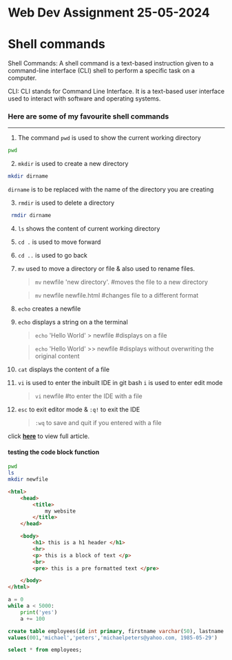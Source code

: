 # Web Dev Assignment      25-05-2024
# Shell commands

Shell Commands: A shell command is a text-based instruction given to a command-line interface (CLI) shell to perform a specific task on a computer.

CLI: CLI stands for Command Line Interface. It is a text-based user interface used to interact with software and operating systems.

### Here are some of my favourite shell commands
-----


1. The command `pwd` is used to show the current working directory
```sh
pwd
```
2. `mkdir` is used to create a new directory
```sh
mkdir dirname
```
 `dirname` is to be replaced with the name of the directory you are creating

3. `rmdir` is used to delete a directory
```sh
 rmdir dirname 
```
4. `ls` shows the content of current working directory
5. `cd .` is used to move forward
6. `cd ..` is used to go back
7. `mv` used to move a directory or file & also used to rename files. 
    >`mv` newfile 'new directory'. #moves the file to a new directory

    >`mv` newfile newfile.html #changes file to a different format

8. `echo` creates a newfile

9. `echo` displays a string on a the terminal
    >`echo` 'Hello World' > newfile #displays on a file

    >`echo` 'Hello World' >> newfile #displays without overwriting the original content

10. `cat` displays the content of a file
11. `vi` is used to enter the inbuilt IDE in git bash `i` is used to enter edit mode
    > `vi` newfile #to enter the IDE with a file
12. `esc` to exit editor mode & `:q!` to exit the IDE
    > `:wq` to save and quit if you entered with a file
    
click [**here**](https://medium.com/@okehchimaobi/binary-beginnings-debugging-my-way-forward-d97b56dc6189) to view full article.



#### testing the code block function

```sh
pwd
ls
mkdir newfile
```

```html
<html>
    <head>
        <title>
            my website
        </title>
    </head>

    <body>
        <h1> this is a h1 header </h1>
        <hr>
        <p> this is a block of text </p>
        <br>
        <pre> this is a pre formatted text </pre>

    </body>
</html>

```

```python
a = 0
while a < 5000:
    print('yes')
    a += 100
```

```sql
create table employees(id int primary, firstname varchar(50), lastname varchar(50), email varchar(50), date_of_birth date);
values(001,'michael','peters','michaelpeters@yahoo.com, 1985-05-29')

select * from employees;
```


